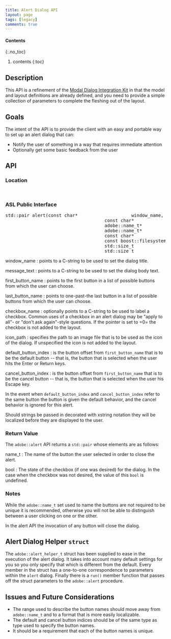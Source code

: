 ```yaml
---
title: Alert Dialog API
layout: page
tags: [legacy]
comments: true
---
```

#### Contents
{:.no_toc}
1. contents
{:toc}

## Description

This API is a refinement of the [Modal Dialog Integration Kit](model-integration-kit) in that the model and layout definitions are already defined, and you need to provide a simple collection of parameters to complete the fleshing out of the layout.

## Goals

The intent of the API is to provide the client with an easy and portable way to set up an alert dialog that can:
* Notify the user of something in a way that requires immediate attention
* Optionally get some basic feedback from the user

## API

### Location

<pre>
<adobe/future/alert.hpp>
</pre>

### ASL Public Interface

<pre>
std::pair<adobe::name_t, bool> alert(const char*                    window_name,
                                     const char*                    message_text,
                                     adobe::name_t*                 first_button_name,
                                     adobe::name_t*                 last_button_name,
                                     const char*                    checkbox_name = 0,
                                     const boost::filesystem::path& icon_path = boost::filesystem::path(),
                                     std::size_t                    default_button_index = 0,
                                     std::size_t                    cancel_button_index = 1);
</pre>

window_name
: points to a C-string to be used to set the dialog title.

message_text
: points to a C-string to be used to set the dialog body text.

first_button_name
: points to the first button in a list of possible buttons from which the user can choose.

last_button_name
: points to one-past-the last button in a list of possible buttons from which the user can choose.

checkbox_name
: optionally points to a C-string to be used to label a checkbox. Common uses of a checkbox in an alert dialog may be "apply to all"- or "don't ask again"-style questions. If the pointer is set to =0= the checkbox is not added to the layout.

icon_path
: specifies the path to an image file that is to be used as the icon of the dialog. If unspecified the icon is not added to the layout.

default_button_index
: is the button offset from <code>first_button_name</code> that is to be the default button -- that is, the button that is selected when the user hits the Enter or Return keys.

cancel_button_index
: is the button offset from <code>first_button_name</code> that is to be the cancel button -- that is, the button that is selected when the user his Escape key.

In the event when <code>default_button_index</code> and <code>cancel_button_index</code> refer to the same button the button is given the default behavior, and the cancel behavior is ignored for this alert.

Should strings be passed in decorated with xstring notation they will be localized before they are displayed to the user.

### Return Value

The <code>adobe::alert</code> API returns a <code>std::pair</code> whose elements are as follows:

name_t
: The name of the button the user selected in order to close the alert.

bool
: The state of the checkbox (if one was desired) for the dialog. In the case when the checkbox was not desired, the value of this <code>bool</code> is undefined.

### Notes

While the <code>adobe::name_t</code> set used to name the buttons are not required to be unique it is recommended, otherwise you will not be able to distinguish between a user clicking on one or the other.

In the alert API the invocation of any button will close the dialog.

## Alert Dialog Helper <code>struct</code>

The <code>adobe::alert_helper_t</code> struct has been supplied to ease in the execution of the alert dialog. It takes into account many default settings for you so you only specify that which is different from the default. Every member in the struct has a one-to-one correspondence to parameters within the <code>alert</code> dialog. Finally there is a `run()` member function that passes off the struct parameters to the <code>adobe::alert</code> procedure.

## Issues and Future Considerations

* The range used to describe the button names should move away from <code>adobe::name_t</code> and to a format that is more easily localizable.
* The default and cancel button indices should be of the same type as type used to specify the button names.
* It should be a requirement that each of the button names is unique.
